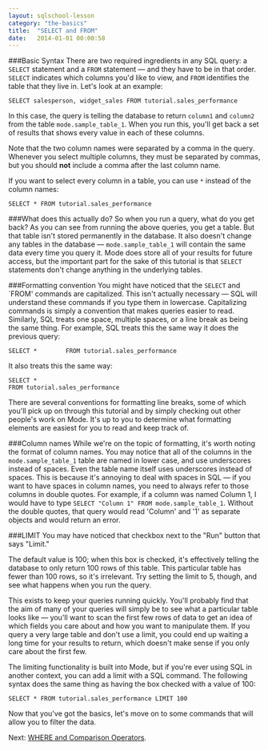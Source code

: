 ```yaml
---
layout: sqlschool-lesson
category: "the-basics"
title:  "SELECT and FROM"
date:   2014-01-01 00:00:58
---
```


###Basic Syntax
There are two required ingredients in any SQL query: a `SELECT` statement and a `FROM` statement &mdash; and they have to be in that order. `SELECT` indicates which columns you'd like to view, and `FROM` identifies the table that they live in. Let's look at an example:

    SELECT salesperson, widget_sales FROM tutorial.sales_performance

In this case, the query is telling the database to return `column1` and `column2` from the table `mode.sample_table_1`. When you run this, you'll get back a set of results that shows every value in each of these columns.

<!-- screenshot results  -->

Note that the two column names were separated by a comma in the query. Whenever you select multiple columns, they must be separated by commas, but you should **not** include a comma after the last column name.

If you want to select every column in a table, you can use `*` instead of the column names:

    SELECT * FROM tutorial.sales_performance

<!-- screenshot results  -->

###What does this actually do?
So when you run a query, what do you get back? As you can see from running the above queries, you get a table. But that table isn't stored permanently in the database. It also doesn't change any tables in the database &mdash; `mode.sample_table_1` will contain the same data every time you query it. Mode does store all of your results for future access, but the important part for the sake of this tutorial is that `SELECT` statements don't change anything in the underlying tables.

###Formatting convention
You might have noticed that the `SELECT` and `FROM' commands are capitalized. This isn't actually necessary &mdash; SQL will understand these commands if you type them in lowercase. Capitalizing commands is simply a convention that makes queries easier to read. Similarly, SQL treats one space, multiple spaces, or a line break as being the same thing. For example, SQL treats this the same way it does the previous query:

    SELECT *        FROM tutorial.sales_performance

It also treats this the same way:

    SELECT *
    FROM tutorial.sales_performance

There are several conventions for formatting line breaks, some of which you'll pick up on through this tutorial and by simply checking out other people's work on Mode. It's up to you to determine what formatting elements are easiest for you to read and keep track of.

###Column names
While we're on the topic of formatting, it's worth noting the format of column names. You may notice that all of the columns in the `mode.sample_table_1` table are named in lower case, and use underscores instead of spaces. Even the table name itself uses underscores instead of spaces. This is because it's annoying to deal with spaces in SQL &mdash; if you want to have spaces in column names, you need to always refer to those columns in double quotes. For example, if a column was named Column 1, I would have to type `SELECT "Column 1" FROM mode.sample_table_1`. Without the double quotes, that query would read 'Column' and '1' as separate objects and would return an error.

###LIMIT
You may have noticed that checkbox next to the "Run" button that says "Limit."

<!-- screenshot of limit. -->

The default value is 100; when this box is checked, it's effectively telling the database to only return 100 rows of this table. This particular table has fewer than 100 rows, so it's irrelevant. Try setting the limit to 5, though, and see what happens when you run the query.

This exists to keep your queries running quickly. You'll probably find that the aim of many of your queries will simply be to see what a particular table looks like &mdash; you'll want to scan the first few rows of data to get an idea of which fields you care about and how you want to manipulate them. If you query a very large table and don't use a limit, you could end up waiting a long time for your results to return, which doesn't make sense if you only care about the first few.

The limiting functionality is built into Mode, but if you're ever using SQL in another context, you can add a limit with a SQL command. The following syntax does the same thing as having the box checked with a value of 100:

    SELECT * FROM tutorial.sales_performance LIMIT 100

Now that you've got the basics, let's move on to some commands that will allow you to filter the data.

Next: [WHERE and Comparison Operators](/the-basics/where-operators.html).